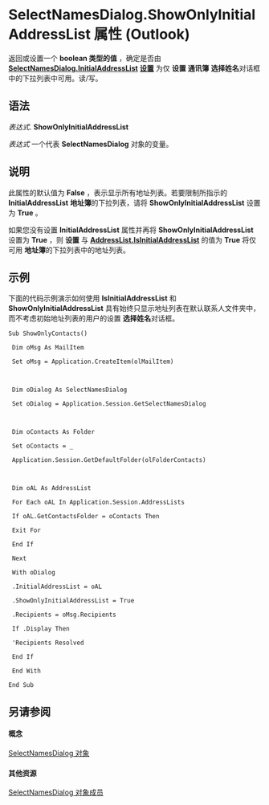 
# SelectNamesDialog.ShowOnlyInitialAddressList 属性 (Outlook)

返回或设置一个 **boolean 类型的值** ，确定是否由 **[SelectNamesDialog.InitialAddressList](19cfe6be-e6b5-62e0-741a-b196ef7bac77.md)** **[设置](84611afe-48b1-185b-df4b-0f004e7436ff.md)** 为仅 **设置** **通讯簿** **选择姓名**对话框中的下拉列表中可用。读/写。


## 语法

 _表达式_. **ShowOnlyInitialAddressList**

 _表达式_ 一个代表 **SelectNamesDialog** 对象的变量。


## 说明

此属性的默认值为 **False** ，表示显示所有地址列表。若要限制所指示的 **InitialAddressList** **地址簿**的下拉列表，请将 **ShowOnlyInitialAddressList** 设置为 **True** 。

如果您没有设置 **InitialAddressList** 属性并再将 **ShowOnlyInitialAddressList** 设置为 **True** ，则 **设置** 与 **[AddressList.IsInitialAddressList](cc3f1f6a-7377-6db1-2f7c-3baf9a7361db.md)** 的值为 **True** 将仅可用 **地址簿**的下拉列表中的地址列表。


## 示例

下面的代码示例演示如何使用 **IsInitialAddressList** 和 **ShowOnlyInitialAddressList** 具有始终只显示地址列表在默认联系人文件夹中，而不考虑初始地址列表的用户的设置 **选择姓名**对话框。


```
Sub ShowOnlyContacts() 
 
 Dim oMsg As MailItem 
 
 Set oMsg = Application.CreateItem(olMailItem) 
 
 
 
 Dim oDialog As SelectNamesDialog 
 
 Set oDialog = Application.Session.GetSelectNamesDialog 
 
 
 
 Dim oContacts As Folder 
 
 Set oContacts = _ 
 
 Application.Session.GetDefaultFolder(olFolderContacts) 
 
 
 
 Dim oAL As AddressList 
 
 For Each oAL In Application.Session.AddressLists 
 
 If oAL.GetContactsFolder = oContacts Then 
 
 Exit For 
 
 End If 
 
 Next 
 
 With oDialog 
 
 .InitialAddressList = oAL 
 
 .ShowOnlyInitialAddressList = True 
 
 .Recipients = oMsg.Recipients 
 
 If .Display Then 
 
 'Recipients Resolved 
 
 End If 
 
 End With 
 
End Sub
```


## 另请参阅


#### 概念


[SelectNamesDialog 对象](1522736a-3cad-9f1c-4da9-b52a3a01731c.md)
#### 其他资源


[SelectNamesDialog 对象成员](0f5546af-f89a-8a8b-ced9-a2d646bf9634.md)